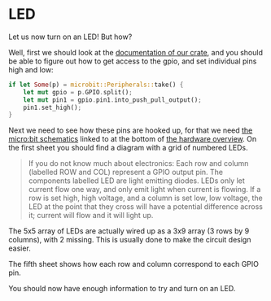 # LED

Let us now turn on an LED! But how?

Well, first we should look at the [documentation of our crate][microbit], 
and you should be able to figure out how to get access to the gpio,
and set individual pins high and low:

[microbit]: https://docs.rs/microbit/0.5.1/microbit/

``` rust
if let Some(p) = microbit::Peripherals::take() {
    let mut gpio = p.GPIO.split();
    let mut pin1 = gpio.pin1.into_push_pull_output();
    pin1.set_high();
}
```

Next we need to see how these pins are hooked up,
for that we need [the micro:bit schematics][schematics] linked to at the bottom of [the hardware overview][hw].
On the first sheet you should find a diagram with a grid of numbered LEDs.

> If you do not know much about electronics:
> Each row and column (labelled ROW and COL) represent a GPIO output pin.
> The components labelled LED are light emitting diodes.
> LEDs only let current flow one way, and only emit light when current is flowing.
> If a row is set high, high voltage, and a column is set low, low voltage,
> the LED at the point that they cross will have a potential difference across it;
> current will flow and it will light up.

The 5x5 array of LEDs are actually wired up as a 3x9 array (3 rows by 9 columns), with 2 missing.
This is usually done to make the circuit design easier.

The fifth sheet shows how each row and column correspond to each GPIO pin.

[hw]: http://tech.microbit.org/hardware/
[schematics]: https://github.com/bbcmicrobit/hardware/blob/master/SCH_BBC-Microbit_V1.3B.pdf

You should now have enough information to try and turn on an LED.
